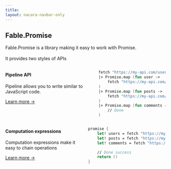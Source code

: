 ```yaml
---
title:
layout: nacara-navbar-only
---
```


<!-- Disable the copy-button on all the elements contained inside the container (all this page) -->
<div class="container mt-5" date-disable-copy-button="true">
    <!--
        Selling points of Fable
        For the selling points of Fable we use CSS grid instead of Bulma columns
        because we want all the box to have the same height.
        This is not something possible to do dynamically using Flexbox / Bulma columns system
    -->
    <section class="section">
        <h2 class="title is-2 has-text-primary has-text-centered">
            Fable.Promise
        </h2>
        <p class="content is-size-5 has-text-centered">
            Fable.Promise is a library making it easy to work with Promise.
            <br/><br/>
            It provides two styles of APIs
        </p>
        <div class="columns is-vcentered mt-5">
            <div class="column is-4 is-offset-1-desktop">
                <h4 class="title has-text-primary">
                    Pipeline API
                </h4>
                <p class="content is-size-5">
                    Pipeline allows you to write similar to JavaScript code.
                </p>
                <a href="/fable-promise/documentation/pipeline.html">
                    Learn more →
                </a>
            </div>
            <div class="column is-5 is-offset-1-desktop is-7-tablet-only">
                <div class="content has-code-block is-normal">

<!-- The indentation/format used has been chosen so the code is displayed
without scrollbar on almost any screen size -->
```fsharp
fetch "https://my-api.com/users"
|> Promise.map (fun user ->
    fetch "https://my-api.com/posts"
)
|> Promise.map (fun posts ->
    fetch "https://my-api.com/comments"
)
|> Promise.map (fun comments ->
    // Done
)
```
</div> <!-- Markdown is sensible to indentation -->
            </div>
        </div>
        <div class="columns is-vcentered mt-5">
            <div class="column is-4 is-offset-1-desktop">
                <h4 class="title has-text-primary">
                    Computation expressions
                </h4>
                <p class="content is-size-5">
                    Computation expressions make it easy to chain operations
                </p>
                <a href="/fable-promise/documentation/computation-expression.html">
                    Learn more →
                </a>
            </div>
            <div class="column is-5 is-offset-1-desktop is-7-tablet-only">
                <div class="content has-code-block is-normal">

<!-- The indentation/format used has been chosen so the code is displayed
without scrollbar on almost any screen size -->
```fsharp
promise {
    let! users = fetch "https://my-api.com/users"
    let! posts = fetch "https://my-api.com/posts"
    let! comments = fetch "https://my-api.com/comments"

    // Done success
    return ()
}
```
</div> <!-- Markdown is sensible to indentation -->
            </div>
        </div>
    </section>
</div>
